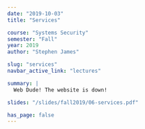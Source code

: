 ```yaml
---
date: "2019-10-03"
title: "Services"

course: "Systems Security"
semester: "Fall"
year: 2019
author: "Stephen James"

slug: "services"
navbar_active_link: "lectures"

summary: |
  Web Dude! The website is down!

slides: "/slides/fall2019/06-services.pdf"

has_page: false
---
```

